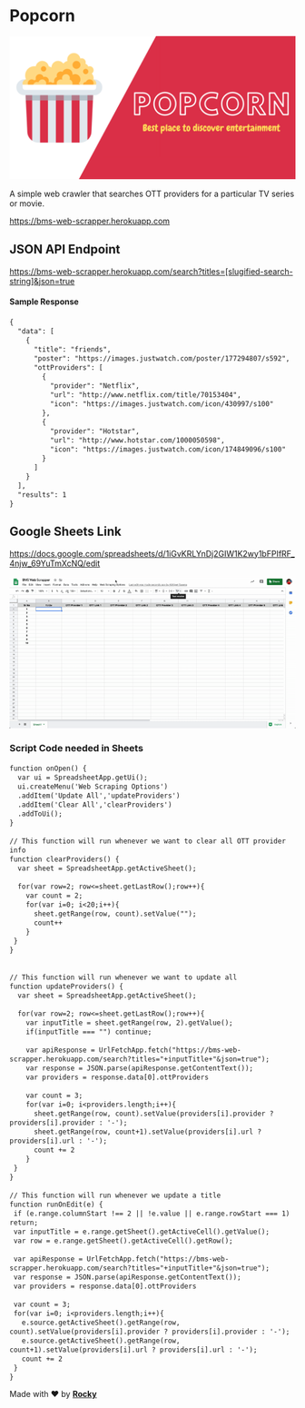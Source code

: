 # Popcorn

<img src ="Logo.png" alt="Popcorn" />

A simple web crawler that searches OTT providers for a particular TV series or movie.

https://bms-web-scrapper.herokuapp.com

## JSON API Endpoint

https://bms-web-scrapper.herokuapp.com/search?titles=[slugified-search-string]&json=true

#### Sample Response

```
{
  "data": [
    {
      "title": "friends",
      "poster": "https://images.justwatch.com/poster/177294807/s592",
      "ottProviders": [
        {
          "provider": "Netflix",
          "url": "http://www.netflix.com/title/70153404",
          "icon": "https://images.justwatch.com/icon/430997/s100"
        },
        {
          "provider": "Hotstar",
          "url": "http://www.hotstar.com/1000050598",
          "icon": "https://images.justwatch.com/icon/174849096/s100"
        }
      ]
    }
  ],
  "results": 1
}
```

## Google Sheets Link

https://docs.google.com/spreadsheets/d/1iGvKRLYnDj2GIW1K2wy1bFPIfRF_4njw_69YuTmXcNQ/edit

<img src ="demo.gif" alt="Demo" />

### Script Code needed in Sheets

```
function onOpen() {
  var ui = SpreadsheetApp.getUi();
  ui.createMenu('Web Scraping Options')
  .addItem('Update All','updateProviders')
  .addItem('Clear All','clearProviders')
  .addToUi();
}

// This function will run whenever we want to clear all OTT provider info
function clearProviders() {
  var sheet = SpreadsheetApp.getActiveSheet();

  for(var row=2; row<=sheet.getLastRow();row++){
    var count = 2;
    for(var i=0; i<20;i++){
      sheet.getRange(row, count).setValue("");
      count++
    }
 }
}


// This function will run whenever we want to update all
function updateProviders() {
  var sheet = SpreadsheetApp.getActiveSheet();

  for(var row=2; row<=sheet.getLastRow();row++){
    var inputTitle = sheet.getRange(row, 2).getValue();
    if(inputTitle === "") continue;

    var apiResponse = UrlFetchApp.fetch("https://bms-web-scrapper.herokuapp.com/search?titles="+inputTitle+"&json=true");
    var response = JSON.parse(apiResponse.getContentText());
    var providers = response.data[0].ottProviders

    var count = 3;
    for(var i=0; i<providers.length;i++){
      sheet.getRange(row, count).setValue(providers[i].provider ? providers[i].provider : '-');
      sheet.getRange(row, count+1).setValue(providers[i].url ? providers[i].url : '-');
      count += 2
    }
 }
}

// This function will run whenever we update a title
function runOnEdit(e) {
 if (e.range.columnStart !== 2 || !e.value || e.range.rowStart === 1) return;
 var inputTitle = e.range.getSheet().getActiveCell().getValue();
 var row = e.range.getSheet().getActiveCell().getRow();

 var apiResponse = UrlFetchApp.fetch("https://bms-web-scrapper.herokuapp.com/search?titles="+inputTitle+"&json=true");
 var response = JSON.parse(apiResponse.getContentText());
 var providers = response.data[0].ottProviders

 var count = 3;
 for(var i=0; i<providers.length;i++){
   e.source.getActiveSheet().getRange(row, count).setValue(providers[i].provider ? providers[i].provider : '-');
   e.source.getActiveSheet().getRange(row, count+1).setValue(providers[i].url ? providers[i].url : '-');
   count += 2
 }
}
```

Made with ️❤︎ by **[Rocky](https://itsrockyy.me/ "Abhijeet Saxena")**
